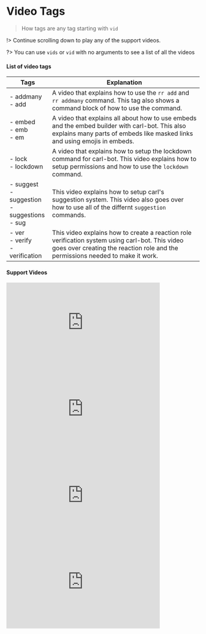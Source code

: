 # Video Tags

>How tags are any tag starting with `vid`

!> Continue scrolling down to play any of the support videos.

?> You can use `vids` or `vid` with no arguments to see a list of all the videos 

#### List of video tags

<div class=vid-list>

| Tags | Explanation |
|--|--|
| - addmany<br>- add | A video that explains how to use the `rr add` and `rr addmany` command. This tag also shows a command block of how to use the command. |
| - embed<br>- emb<br>- em<br> | A video that explains all about how to use embeds and the embed builder with carl-bot. This also explains many parts of embeds like masked links and using emojis in embeds. |
| - lock<br>- lockdown | A video that explains how to setup the lockdown command for carl-bot. This video explains how to setup permissions and how to use the `lockdown` command.
| - suggest<br>- suggestion<br>- suggestions<br>- sug | This video explains how to setup carl's suggestion system. This video also goes over how to use all of the differnt `suggestion` commands.
| - ver<br>- verify<br>- verification | This video explains how to create a reaction role verification system using carl-bot. This video goes over creating the reaction role and the permissions needed to make it work.

</div>

#### Support Videos


<iframe width="400" height="225" src="https://www.youtube.com/embed/58CQzpV01ks" frameborder="0" allow="accelerometer; autoplay; clipboard-write; encrypted-media; gyroscope; picture-in-picture" allowfullscreen></iframe>

<iframe width="400" height="225" src="https://www.youtube.com/embed/jUa6YbRC0xU" frameborder="0" allow="accelerometer; autoplay; clipboard-write; encrypted-media; gyroscope; picture-in-picture" allowfullscreen></iframe>

<iframe width="400" height="225" src="https://www.youtube.com/embed/gCIsgzWTlpw" frameborder="0" allow="accelerometer; autoplay; clipboard-write; encrypted-media; gyroscope; picture-in-picture" allowfullscreen></iframe>

<iframe width="400" height="225" src="https://www.youtube.com/embed/v8CfBi6Z0xI" frameborder="0" allow="accelerometer; autoplay; clipboard-write; encrypted-media; gyroscope; picture-in-picture" allowfullscreen></iframe>

